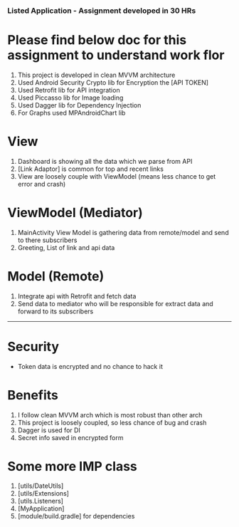 ### Listed Application - Assignment developed in 30 HRs

# Please find below doc for this assignment to understand work flor

1. This project is developed in clean MVVM architecture
2. Used Android Security Crypto lib for Encryption the [API TOKEN]
3. Used Retrofit lib for API integration
4. Used Piccasso lib for Image loading
5. Used Dagger lib for Dependency Injection
6. For Graphs used MPAndroidChart lib

# View 
1. Dashboard is showing all the data which we parse from API
2. [Link Adaptor] is common for top and recent links
3. View are loosely couple with ViewModel (means less chance to get error and crash)

# ViewModel (Mediator)
1. MainActivity View Model is gathering data from remote/model and send to there subscribers
2. Greeting, List of link and api data

# Model (Remote)
1. Integrate api with Retrofit and fetch data
2. Send data to mediator who will be responsible for extract data and forward to its subscribers

----------------

# Security
- Token data is encrypted and no chance to hack it

# Benefits
1. I follow clean MVVM arch which is most robust than other arch
2. This project is loosely coupled, so less chance of bug and crash
3. Dagger is used for DI
4. Secret info saved in encrypted form

# Some more IMP class
1. [utils/DateUtils]
2. [utils/Extensions]
3. [utils.Listeners]
4. [MyApplication]
5. [module/build.gradle] for dependencies